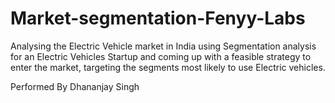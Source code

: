 # Market-segmentation-Fenyy-Labs

Analysing the Electric Vehicle market in India using Segmentation analysis for an Electric Vehicles Startup and coming up with a feasible strategy to enter the market, targeting the segments most likely to use Electric vehicles.

Performed By Dhananjay Singh 

